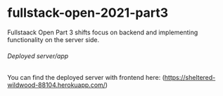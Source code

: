 # fullstack-open-2021-part3

Fullstaack Open Part 3 shifts focus on backend and implementing functionality on the server side. 

###### Deployed server/app

You can find the deployed server with frontend here:
(https://sheltered-wildwood-88104.herokuapp.com/)


